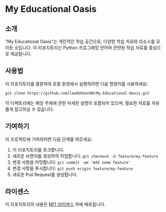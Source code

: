 # My Educational Oasis


## 소개

"My Educational Oasis"는 개인적인 학습 공간으로, 다양한 학습 자료와 리소스를 모아둔 곳입니다. 이 리포지토리는 Python 프로그래밍 언어와 관련된 학습 자료를 중심으로 제공합니다.

## 사용법

이 리포지토리를 클론하여 로컬 환경에서 실행하려면 다음 명령어를 사용하세요:

```
git clone https://github.com/leedoheon98/My-Educational-Oasis.git
```

각 디렉토리에는 해당 주제에 관한 자세한 설명이 포함되어 있으며, 필요한 자료를 자유롭게 참고하실 수 있습니다.

## 기여하기

이 프로젝트에 기여하려면 다음 단계를 따르세요:

1. 이 리포지토리를 포크합니다.
2. 새로운 브랜치를 생성하여 작업합니다: `git checkout -b feature/my-feature`
3. 변경 사항을 커밋합니다: `git commit -am 'Add some feature'`
4. 변경 사항을 푸시합니다: `git push origin feature/my-feature`
5. 새로운 Pull Request를 생성합니다.

## 라이센스

이 리포지토리의 내용은 [MIT 라이센스](https://opensource.org/license/mit) 하에 배포됩니다.
